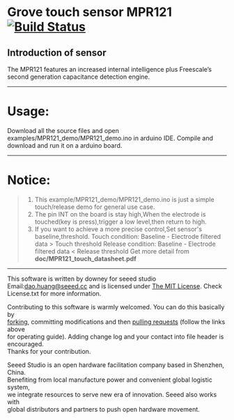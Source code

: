 Grove touch sensor MPR121  [![Build Status](https://travis-ci.com/Seeed-Studio/Seeed_MRP121.svg?branch=master)](https://travis-ci.com/Seeed-Studio/Seeed_MRP121)
=================================  
 


Introduction of sensor
----------------------------  
The MPR121 features an increased internal intelligence plus Freescale’s second generation capacitance detection engine.

***
Usage:
==========  
Download all the source files and open examples/MPR121_demo/MPR121_demo.ino in arduino IDE. Compile and download and run it on a arduino board.

****
Notice:
=========
>1. This example/MPR121_demo/MPR121_demo.ino is just a simple touch/release demo for general use case.
>2. The pin INT on the board is stay high,When the electrode is touched(key is press),trigger a low level,then return to high.
>3. If you want to achieve a more precise control,Set sensor's baseline,threshold.
    Touch condition: Baseline - Electrode filtered data > Touch threshold 
    Release condition: Baseline - Electrode filtered data < Release threshold
    Get more detail from **doc/MPR121_touch_datasheet.pdf** 



***
This software is written by downey  for seeed studio<br>
Email:dao.huang@seeed.cc
and is licensed under [The MIT License](http://opensource.org/licenses/mit-license.php). Check License.txt for more information.<br>

Contributing to this software is warmly welcomed. You can do this basically by<br>
[forking](https://help.github.com/articles/fork-a-repo), committing modifications and then [pulling requests](https://help.github.com/articles/using-pull-requests) (follow the links above<br>
for operating guide). Adding change log and your contact into file header is encouraged.<br>
Thanks for your contribution.

Seeed Studio is an open hardware facilitation company based in Shenzhen, China. <br>
Benefiting from local manufacture power and convenient global logistic system, <br>
we integrate resources to serve new era of innovation. Seeed also works with <br>
global distributors and partners to push open hardware movement.<br>
